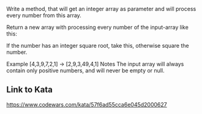 Write a method, that will get an integer array as parameter and will process every number from this array.

Return a new array with processing every number of the input-array like this:

If the number has an integer square root, take this, otherwise square the number.

Example
[4,3,9,7,2,1] -> [2,9,3,49,4,1]
Notes
The input array will always contain only positive numbers, and will never be empty or null.

## Link to Kata
https://www.codewars.com/kata/57f6ad55cca6e045d2000627